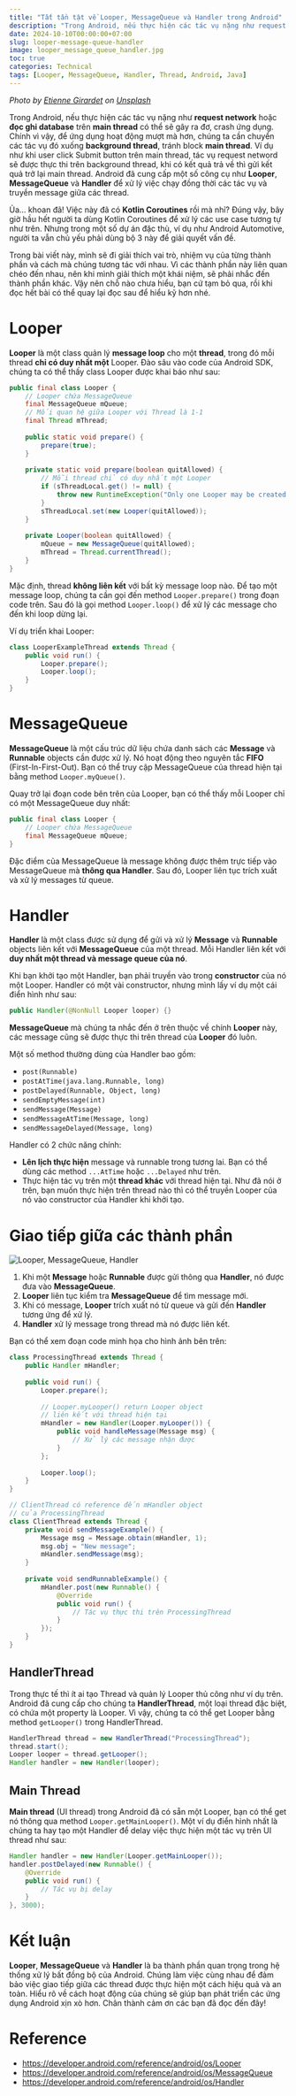 ```yaml
---
title: "Tất tần tật về Looper, MessageQueue và Handler trong Android"
description: "Trong Android, nếu thực hiện các tác vụ nặng như request network hoặc đọc ghi database trên main thread có thể sẽ gây ra đơ, crash ứng dụng. Chính vì vậy, để ứng dụng hoạt động mượt mà hơn, chúng ta cần chuyển các tác vụ đó xuống background thread, tránh block main thread."
date: 2024-10-10T00:00:00+07:00
slug: looper-message-queue-handler
image: looper_message_queue_handler.jpg
toc: true
categories: Technical
tags: [Looper, MessageQueue, Handler, Thread, Android, Java]
---
```


*Photo by [Etienne Girardet](https://unsplash.com/@etiennegirardet?utm_content=creditCopyText&utm_medium=referral&utm_source=unsplash) on [Unsplash](https://unsplash.com/photos/a-pile-of-black-and-white-wires-and-a-cassette-OA0qcP6GOw0?utm_content=creditCopyText&utm_medium=referral&utm_source=unsplash)*

Trong Android, nếu thực hiện các tác vụ nặng như **request network** hoặc **đọc ghi database** trên **main thread** có thể sẽ gây ra đơ, crash ứng dụng. Chính vì vậy, để ứng dụng hoạt động mượt mà hơn, chúng ta cần chuyển các tác vụ đó xuống **background thread**, tránh block **main thread**. Ví dụ như khi user click Submit button trên main thread, tác vụ request netword sẽ được thực thi trên background thread, khi có kết quả trả về thì gửi kết quả trở lại main thread. Android đã cung cấp một số công cụ như **Looper**, **MessageQueue** và **Handler** để xử lý việc chạy đồng thời các tác vụ và truyền message giữa các thread.

Ủa... khoan đã! Việc này đã có **Kotlin Coroutines** rồi mà nhỉ? Đúng vậy, bây giờ hầu hết người ta dùng Kotlin Coroutines để xử lý các use case tương tự như trên. Nhưng trong một số dự án đặc thù, ví dụ như Android Automotive, người ta vẫn chủ yếu phải dùng bộ 3 này để giải quyết vấn đề.

Trong bài viết này, mình sẽ đi giải thích vai trò, nhiệm vụ của từng thành phần và cách mà chúng tương tác với nhau. Vì các thành phần này liên quan chéo đến nhau, nên khi mình giải thích một khái niệm, sẽ phải nhắc đến thành phần khác. Vậy nên chỗ nào chưa hiểu, bạn cứ tạm bỏ qua, rồi khi đọc hết bài có thể quay lại đọc sau để hiểu kỹ hơn nhé.

# Looper

**Looper** là một class quản lý **message loop** cho một **thread**, trong đó mỗi thread **chỉ có duy nhất một** Looper. Đào sâu vào code của Android SDK, chúng ta có thể thấy class Looper được khai báo như sau:

```java
public final class Looper {
    // Looper chứa MessageQueue
    final MessageQueue mQueue;
    // Mối quan hệ giữa Looper với Thread là 1-1
    final Thread mThread;
    
    public static void prepare() {
        prepare(true);
    }
    
    private static void prepare(boolean quitAllowed) {
        // Mỗi thread chỉ có duy nhất một Looper
        if (sThreadLocal.get() != null) {
            throw new RuntimeException("Only one Looper may be created per thread");
        }
        sThreadLocal.set(new Looper(quitAllowed));
    }
    
    private Looper(boolean quitAllowed) {
        mQueue = new MessageQueue(quitAllowed);
        mThread = Thread.currentThread();
    }
}
```

Mặc định, thread **không liên kết** với bất kỳ message loop nào. Để tạo một message loop, chúng ta cần gọi đến method `Looper.prepare()` trong đoạn code trên. Sau đó là gọi method `Looper.loop()` để xử lý các message cho đến khi loop dừng lại.

Ví dụ triển khai Looper:

```java
class LooperExampleThread extends Thread {
    public void run() {
        Looper.prepare();
        Looper.loop();
    }
}
```

# MessageQueue

**MessageQueue** là một cấu trúc dữ liệu chứa danh sách các **Message** và **Runnable** objects cần được xử lý. Nó hoạt động theo nguyên tắc **FIFO** (First-In-First-Out). Bạn có thể truy cập MessageQueue của thread hiện tại bằng method `Looper.myQueue()`.

Quay trở lại đoạn code bên trên của Looper, bạn có thể thấy mỗi Looper chỉ có một MessageQueue duy nhất:

```java
public final class Looper {
    // Looper chứa MessageQueue
    final MessageQueue mQueue;
}
```

Đặc điểm của MessageQueue là message không được thêm trực tiếp vào MessageQueue mà **thông qua Handler**. Sau đó, Looper liên tục trích xuất và xử lý messages từ queue.

# Handler

**Handler** là một class được sử dụng để gửi và xử lý **Message** và **Runnable** objects liên kết với **MessageQueue** của một thread. Mỗi Handler liên kết với **duy nhất một thread và message queue của nó**.

Khi bạn khởi tạo một Handler, bạn phải truyền vào trong **constructor** của nó một Looper. Handler có một vài constructor, nhưng mình lấy ví dụ một cái điển hình như sau:

```java
public Handler(@NonNull Looper looper) {}
```

**MessageQueue** mà chúng ta nhắc đến ở trên thuộc về chính **Looper** này, các message cũng sẽ được thực thi trên thread của **Looper** đó luôn.

Một số method thường dùng của Handler bao gồm:

* `post(Runnable)`
* `postAtTime(java.lang.Runnable, long)`
* `postDelayed(Runnable, Object, long)`
* `sendEmptyMessage(int)`
* `sendMessage(Message)`
* `sendMessageAtTime(Message, long)`
* `sendMessageDelayed(Message, long)`

Handler có 2 chức năng chính:

* **Lên lịch thực hiện** message và runnable trong tương lai. Bạn có thể dùng các method `...AtTime` hoặc `...Delayed` như trên.
* Thực hiện tác vụ trên một **thread khác** với thread hiện tại. Như đã nói ở trên, bạn muốn thực hiện trên thread nào thì có thể truyền Looper của nó vào constructor của Handler khi khởi tạo.

# Giao tiếp giữa các thành phần

![Looper, MessageQueue, Handler](communication.webp)

1. Khi một **Message** hoặc **Runnable** được gửi thông qua **Handler**, nó được đưa vào **MessageQueue**.
2. **Looper** liên tục kiểm tra **MessageQueue** để tìm message mới.
3. Khi có message, **Looper** trích xuất nó từ queue và gửi đến **Handler** tương ứng để xử lý.
4. **Handler** xử lý message trong thread mà nó được liên kết.

Bạn có thể xem đoạn code minh họa cho hình ảnh bên trên:

```java
class ProcessingThread extends Thread {
    public Handler mHandler;
    
    public void run() {
        Looper.prepare();
        
        // Looper.myLooper() return Looper object
        // liên kết với thread hiện tại
        mHandler = new Handler(Looper.myLooper()) {
            public void handleMessage(Message msg) {
                // Xử lý các message nhận được
            }
        };
        
        Looper.loop();
    }
}

// ClientThread có reference đến mHandler object
// của ProcessingThread
class ClientThread extends Thread {
    private void sendMessageExample() {
        Message msg = Message.obtain(mHandler, 1);
        msg.obj = "New message";
        mHandler.sendMessage(msg);
    }
    
    private void sendRunnableExample() {
        mHandler.post(new Runnable() {
            @Override
            public void run() {
                // Tác vụ thực thi trên ProcessingThread
            }
        });
    }
}
```

## HandlerThread

Trong thực tế thì ít ai tạo Thread và quản lý Looper thủ công như ví dụ trên. Android đã cung cấp cho chúng ta **HandlerThread**, một loại thread đặc biệt, có chứa một property là Looper. Vì vậy, chúng ta có thể get Looper bằng method `getLooper()` trong HandlerThread.

```java
HandlerThread thread = new HandlerThread("ProcessingThread");
thread.start();
Looper looper = thread.getLooper();
Handler handler = new Handler(looper);
```

## Main Thread

**Main thread** (UI thread) trong Android đã có sẵn một Looper, bạn có thể get nó thông qua method `Looper.getMainLooper()`. Một ví dụ điển hình nhất là chúng ta hay tạo một Handler để delay việc thực hiện một tác vụ trên UI thread như sau:

```java
Handler handler = new Handler(Looper.getMainLooper());
handler.postDelayed(new Runnable() {
    @Override
    public void run() {
        // Tác vụ bị delay
    }
}, 3000);

```

# Kết luận

**Looper**, **MessageQueue** và **Handler** là ba thành phần quan trọng trong hệ thống xử lý bất đồng bộ của Android. Chúng làm việc cùng nhau để đảm bảo việc giao tiếp giữa các thread được thực hiện một cách hiệu quả và an toàn. Hiểu rõ về cách hoạt động của chúng sẽ giúp bạn phát triển các ứng dụng Android xịn xò hơn. Chân thành cảm ơn các bạn đã đọc đến đây!

# Reference

* https://developer.android.com/reference/android/os/Looper
* https://developer.android.com/reference/android/os/MessageQueue
* https://developer.android.com/reference/android/os/Handler
